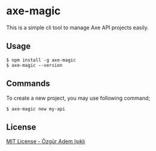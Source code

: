 # axe-magic

This is a simple cli tool to manage Axe API projects easily.

## Usage

```
$ npm install -g axe-magic
$ axe-magic --version
```

## Commands

To create a new project, you may use following command;

```
$ axe-magic new my-api
```

## License

[MIT License - Özgür Adem Işıklı](LICENSE)

